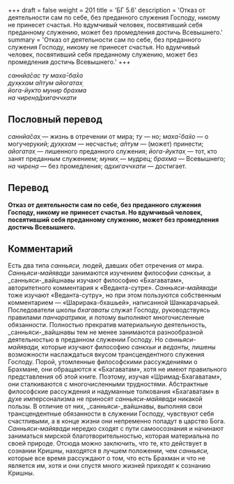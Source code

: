 +++
draft = false
weight = 201
title = 'БГ 5.6'
description = 'Отказ от деятельности сам по себе, без преданного служения Господу, никому не принесет счастья. Но вдумчивый человек, посвятивший себя преданному служению, может без промедления достичь Всевышнего.'
summary = 'Отказ от деятельности сам по себе, без преданного служения Господу, никому не принесет счастья. Но вдумчивый человек, посвятивший себя преданному служению, может без промедления достичь Всевышнего.'
+++

_саннйа̄сас ту маха̄-ба̄хо  
дух̣кхам а̄птум айогатах̣  
йога-йукто мунир брахма  
на чирен̣а̄дхигаччхати_

## Пословный перевод

_саннйа̄сах̣_ — жизнь в отречении от мира; _ту_ — но; _маха̄_\-_ба̄хо_ — о могучерукий; _дух̣кхам_ — несчастье; _а̄птум_ — (может) принести; _айогатах̣_ — лишенного преданного служения; _йога_\-_йуктах̣_ — тот, кто занят преданным служением; _муних̣_ — мудрец; _брахма_ — Всевышнего; _на_ _чирен̣а_ — без промедления; _адхигаччхати_ — достигает.

## Перевод

**Отказ от деятельности сам по себе, без преданного служения Господу, никому не принесет счастья. Но вдумчивый человек, посвятивший себя преданному служению, может без промедления достичь Всевышнего.**

## Комментарий

Есть два типа _санньяси,_ людей, давших обет отречения от мира. _Санньяси-майявади_ занимаются изучением философии _санкхьи,_ а _санньяси-_вайшнавы изучают философию «Бхагаватам», авторитетного комментария к «Веданта-сутре». _Санньяси-майявади_ тоже изучают «Веданта-сутру», но при этом пользуются собственным комментарием — «Шарирака-бхашьей», написанной Шанкарачарьей. Последователи школы _бхагаваты_ служат Господу, руководствуясь правилами _панчаратрики,_ и потому выполняют многочисленные обязанности. Полностью прекратив материальную деятельность, _санньяси-_вайшнавы тем не менее занимаются разнообразной деятельностью в преданном служении Господу. Но _санньяси-майявади,_ которые изучают философию _санкхьи_ и _веданты,_ лишены возможности наслаждаться вкусом трансцендентного служения Господу. Порой, утомленные философскими рассуждениями о Брахмане, они обращаются к «Бхагаватам», хотя не имеют правильного представления об этой книге. Поэтому, изучая «Шримад-Бхагаватам», они сталкиваются с многочисленными трудностями. Абстрактные философские рассуждения и надуманные толкования «Бхагаватам» в духе имперсонализма не приносят _санньяси-майявади_ никакой пользы. В отличие от них, _санньяси-_вайшнавы, выполняя свои трансцендентные обязанности в служении Господу, чувствуют себя счастливыми, а в конце жизни они непременно попадут в царство Бога. _Санньяси-майявади_ нередко сходят с пути самоосознания и начинают заниматься мирской благотворительностью, которая материальна по своей природе. Отсюда можно заключить, что те, кто действует в сознании Кришны, находятся в лучшем положении, чем _санньяси,_ которые все время рассуждают о том, что есть Брахман и что не является им, хотя и они спустя много жизней приходят к сознанию Кришны.
